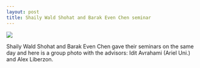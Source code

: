 ```yaml
---
layout: post
title: Shaily Wald Shohat and Barak Even Chen seminar
---
```



<img src="{{site.url}}{{site.baseurl}}/images/20151118_155718.jpg" class="fit image">

Shaily Wald Shohat and Barak Even Chen gave their seminars on the same day and here is a group photo with the advisors: Idit Avrahami (Ariel Uni.) and Alex Liberzon.
